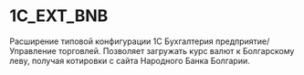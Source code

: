 # 1C_EXT_BNB
Расширение типовой конфигурации 1С Бухгалтерия предприятие/Управление торговлей. Позволяет загружать курс валют к Болгарскому леву, получая котировки с сайта Народного Банка Болгарии.
